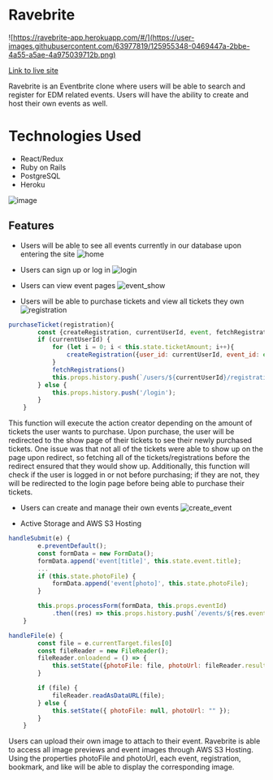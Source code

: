 
# Ravebrite

![https://ravebrite-app.herokuapp.com/#/](https://user-images.githubusercontent.com/63977819/125955348-0469447a-2bbe-4a55-a5ae-4a975039712b.png)

[Link to live site](https://ravebrite-app.herokuapp.com/#/)

Ravebrite is an Eventbrite clone where users will be able to search and register for EDM related events. Users will have the ability to create and host their own events as well.

# Technologies Used

* React/Redux
* Ruby on Rails
* PostgreSQL
* Heroku

![image](https://user-images.githubusercontent.com/63977819/125955647-761b9b0d-0236-4e5c-96d6-cede7362b957.png)

## Features

* Users will be able to see all events currently in our database upon entering the site
![home](https://user-images.githubusercontent.com/63977819/125956752-505ff931-6f6e-41f4-8860-7e8c5e5eb06f.gif)

* Users can sign up or log in
![login](https://user-images.githubusercontent.com/63977819/125958716-7b261740-eac2-4acd-812f-3065c356b36f.gif)

* Users can view event pages
![event_show](https://user-images.githubusercontent.com/63977819/125958741-9d12bc45-2e8b-438c-aa41-a5fbc33994b9.gif)

* Users will be able to purchase tickets and view all tickets they own
![registration](https://user-images.githubusercontent.com/63977819/130277389-45de417d-4376-46a3-bba5-fdddf1b63511.gif)

```javascript
purchaseTicket(registration){
        const {createRegistration, currentUserId, event, fetchRegistrations} = this.props
        if (currentUserId) {
            for (let i = 0; i < this.state.ticketAmount; i++){
                createRegistration({user_id: currentUserId, event_id: event.id})
            }
            fetchRegistrations()
            this.props.history.push(`/users/${currentUserId}/registrations`)
        } else {
            this.props.history.push('/login');
        }
    }
```
This function will execute the action creator depending on the amount of tickets the user wants to purchase.  Upon purchase, the user will be redirected to the show page of their tickets to see their newly purchased tickets.  One issue was that not all of the tickets were able to show up on the page upon redirect, so fetching all of the tickets/registrations before the redirect ensured that they would show up.  Additionally, this function will check if the user is logged in or not before purchasing; if they are not, they will be redirected to the login page before being able to purchase their tickets.  

* Users can create and manage their own events
![create_event](https://user-images.githubusercontent.com/63977819/125959455-6387190c-52f2-44c8-b647-a279de88d665.gif)

* Active Storage and AWS S3 Hosting
```javascript
handleSubmit(e) {
        e.preventDefault();
        const formData = new FormData();
        formData.append('event[title]', this.state.event.title);
        ...
        if (this.state.photoFile) {
            formData.append('event[photo]', this.state.photoFile);
        }

        this.props.processForm(formData, this.props.eventId)
            .then((res) => this.props.history.push(`/events/${res.event.id}`))
    }

handleFile(e) {
        const file = e.currentTarget.files[0]
        const fileReader = new FileReader();
        fileReader.onloadend = () => {
            this.setState({photoFile: file, photoUrl: fileReader.result})
        }

        if (file) {
            fileReader.readAsDataURL(file);
        } else {
            this.setState({ photoFile: null, photoUrl: "" });
        }
    }
```
Users can upload their own image to attach to their event.  Ravebrite is able to access all image previews and event images through AWS S3 Hosting.  Using the properties photoFile and photoUrl, each event, registration, bookmark, and like will be able to display the corresponding image.  

